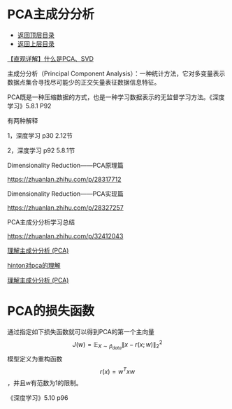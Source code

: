 # PCA主成分分析

* [返回顶层目录](../../README.md)
* [返回上层目录](dimensionality-reduction.md)



[【直观详解】什么是PCA、SVD](https://mp.weixin.qq.com/s?__biz=MzI4MDYzNzg4Mw==&mid=2247486147&idx=1&sn=ae6c99fbd00c9ea7de31d691472dd21c&chksm=ebb43217dcc3bb01fe10d278b51fd44777a6c00ce95107698d6ab4df021856b3885154c07b0b&mpshare=1&scene=1&srcid=12267viOFiJ7XY3qIl9gSt89#rd)

主成分分析（Principal Component Analysis）：一种统计方法，它对多变量表示数据点集合寻找尽可能少的正交矢量表征数据信息特征。

PCA既是一种压缩数据的方式，也是一种学习数据表示的无监督学习方法。《深度学习》5.8.1 P92

有两种解释

1，深度学习 p30 2.12节

2，深度学习 p92 5.8.1节



Dimensionality Reduction——PCA原理篇

https://zhuanlan.zhihu.com/p/28317712

Dimensionality Reduction——PCA实现篇

https://zhuanlan.zhihu.com/p/28327257



PCA主成分分析学习总结

https://zhuanlan.zhihu.com/p/32412043



[理解主成分分析 (PCA)](https://mp.weixin.qq.com/s?__biz=MzU4MjQ3MDkwNA==&mid=2247484754&idx=1&sn=b2c0d6798f44e13956bb42373e51d18c&chksm=fdb698c5cac111d3e3dca24c50aafbfb61e5b05c5df5b603067bb7edec8db049370b73046b24&mpshare=1&scene=1&srcid=06081PBJlyXnPpa3Clj5AOCM#rd)



[hinton对pca的理解](https://www.zhihu.com/question/30094611/answer/275172932)



[理解主成分分析 (PCA)](https://mp.weixin.qq.com/s?__biz=MzU4MjQ3MDkwNA==&mid=2247484754&idx=1&sn=b2c0d6798f44e13956bb42373e51d18c&chksm=fdb698c5cac111d3e3dca24c50aafbfb61e5b05c5df5b603067bb7edec8db049370b73046b24&scene=21#wechat_redirect)



# PCA的损失函数

通过指定如下损失函数就可以得到PCA的第一个主向量
$$
J(w)=\mathbb{E}_{X\sim \hat{p}_{data}}\left \|x-r(x;w) \right \|^2_2
$$
模型定义为重构函数
$$
r(x)=w^Txw
$$
，并且w有范数为1的限制。

《深度学习》5.10 p96
